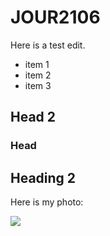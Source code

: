 # JOUR2106

Here is a test edit.

* item 1
* item 2
* item 3

## Head 2

### Head

## Heading 2

Here is my photo:

![](https://pngimage.net/wp-content/uploads/2018/06/girl-cartoon-cute-png-3.png)

